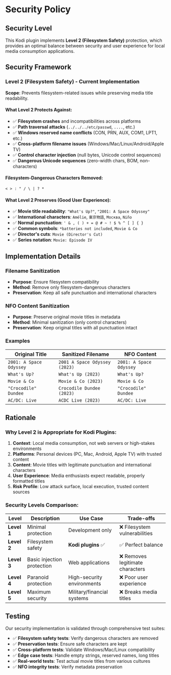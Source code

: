 # Security Policy

## Security Level

This Kodi plugin implements **Level 2 (Filesystem Safety)** protection, which provides an optimal balance between security and user experience for local media consumption applications.

## Security Framework

### Level 2 (Filesystem Safety) - Current Implementation

**Scope**: Prevents filesystem-related issues while preserving media title readability.

#### What Level 2 Protects Against:
- ✅ **Filesystem crashes** and incompatibilities across platforms
- ✅ **Path traversal attacks** (`../../../etc/passwd`, `....`, etc.)
- ✅ **Windows reserved name conflicts** (CON, PRN, AUX, COM1, LPT1, etc.)
- ✅ **Cross-platform filename issues** (Windows/Mac/Linux/Android/Apple TV)
- ✅ **Control character injection** (null bytes, Unicode control sequences)
- ✅ **Dangerous Unicode sequences** (zero-width chars, BOM, non-characters)

#### Filesystem-Dangerous Characters Removed:
```
< > : " / \ | ? *
```

#### What Level 2 Preserves (Good User Experience):
- ✅ **Movie title readability**: `"What's Up?"`, `"2001: A Space Odyssey"`
- ✅ **International characters**: `Amélie`, `東京物語`, `Москва`, `Niño`
- ✅ **Normal punctuation**: `' & , ( ) + = @ # ~ ! $ % ^ [ ] { }`
- ✅ **Common symbols**: `*batteries not included`, `Movie & Co`
- ✅ **Director's cuts**: `Movie (Director's Cut)`
- ✅ **Series notation**: `Movie: Episode IV`

## Implementation Details

### Filename Sanitization
- **Purpose**: Ensure filesystem compatibility
- **Method**: Remove only filesystem-dangerous characters
- **Preservation**: Keep all safe punctuation and international characters

### NFO Content Sanitization  
- **Purpose**: Preserve original movie titles in metadata
- **Method**: Minimal sanitization (only control characters)
- **Preservation**: Keep original titles with all punctuation intact

### Examples

| Original Title | Sanitized Filename | NFO Content |
|---|---|---|
| `2001: A Space Odyssey` | `2001 A Space Odyssey (2023)` | `2001: A Space Odyssey` |
| `What's Up?` | `What's Up (2023)` | `What's Up?` |
| `Movie & Co` | `Movie & Co (2023)` | `Movie & Co` |
| `"Crocodile" Dundee` | `Crocodile Dundee (2023)` | `"Crocodile" Dundee` |
| `AC/DC: Live` | `ACDC Live (2023)` | `AC/DC: Live` |

## Rationale

### Why Level 2 is Appropriate for Kodi Plugins:

1. **Context**: Local media consumption, not web servers or high-stakes environments
2. **Platforms**: Personal devices (PC, Mac, Android, Apple TV) with trusted content
3. **Content**: Movie titles with legitimate punctuation and international characters
4. **User Experience**: Media enthusiasts expect readable, properly formatted titles
5. **Risk Profile**: Low attack surface, local execution, trusted content sources

### Security Levels Comparison:

| Level | Description | Use Case | Trade-offs |
|---|---|---|---|
| **Level 1** | Minimal protection | Development only | ❌ Filesystem vulnerabilities |
| **Level 2** | Filesystem safety | **Kodi plugins** ✅ | ✅ Perfect balance |
| **Level 3** | Basic injection protection | Web applications | ❌ Removes legitimate characters |
| **Level 4** | Paranoid protection | High-security environments | ❌ Poor user experience |
| **Level 5** | Maximum security | Military/financial systems | ❌ Breaks media titles |

## Testing

Our security implementation is validated through comprehensive test suites:

- ✅ **Filesystem safety tests**: Verify dangerous characters are removed
- ✅ **Preservation tests**: Ensure safe characters are kept
- ✅ **Cross-platform tests**: Validate Windows/Mac/Linux compatibility
- ✅ **Edge case tests**: Handle empty strings, reserved names, long titles
- ✅ **Real-world tests**: Test actual movie titles from various cultures
- ✅ **NFO integrity tests**: Verify metadata preservation
